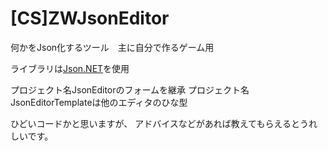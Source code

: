 # [CS]ZWJsonEditor

何かをJson化するツール　主に自分で作るゲーム用

ライブラリは[Json.NET](http://www.newtonsoft.com/json)を使用

プロジェクト名JsonEditorのフォームを継承
プロジェクト名JsonEditorTemplateは他のエディタのひな型

ひどいコードかと思いますが、
アドバイスなどがあれば教えてもらえるとうれしいです。
